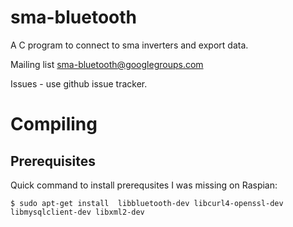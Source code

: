 # sma-bluetooth
A C program to connect to sma inverters and export data.

Mailing list sma-bluetooth@googlegroups.com

Issues - use github issue tracker.

# Compiling

## Prerequisites

Quick command to install prerequsites I was missing on Raspian:
````
$ sudo apt-get install  libbluetooth-dev libcurl4-openssl-dev libmysqlclient-dev libxml2-dev
````
